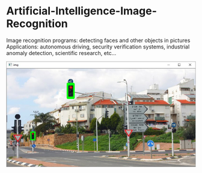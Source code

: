 # Artificial-Intelligence-Image-Recognition
Image recognition programs: detecting faces and other objects in pictures <br>
Applications: autonomous driving, security verification systems, industrial anomaly detection, scientific research, etc...

![result of running image recognition program](https://raw.githubusercontent.com/skeitel/Artificial-Intelligence-Image-Recognition/master/red_lights_identified.jpg)
